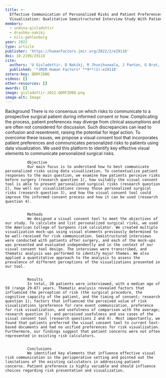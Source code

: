 ```yaml
---
title: >-
  Effective Communication of Personalized Risks and Patient Preferences During Surgical Informed Consent Using Data
  Visualization: Qualitative Semistructured Interview Study With Patients After Surgery
members:
  - undina-gisladottir
  - drashko-nakikj
  - nils-gehlenborg
year: 2022
type: article
publisher: 'https://humanfactors.jmir.org/2022/2/e29118'
doi: 10.2196/29118
cite:
  authors: 'U Gisladottir, D Nakikj, R Jhunjhunwala, J Panton, G Brat, N Gehlenborg'
  published: '*JMIR Human Factors* **9**(2):e29118'
zotero-key: QDRF2DBQ
videos: []
other-resources: []
awards: []
image: gisladottir-2022-QDRF2DBQ.png
image-alt: Image
---
```

Background
              There is no consensus on which risks to communicate to a prospective surgical patient during informed consent or how. Complicating the process, patient preferences may diverge from clinical assumptions and are often not considered for discussion. Such discrepancies can lead to confusion and resentment, raising the potential for legal action. To overcome these issues, we propose a visual consent tool that incorporates patient preferences and communicates personalized risks to patients using data visualization. We used this platform to identify key effective visual elements to communicate personalized surgical risks.
            
            
              Objective
              Our main focus is to understand how to best communicate personalized risks using data visualization. To contextualize patient responses to the main question, we examine how patients perceive risks before surgery (research question 1), how suitably the visual consent tool is able to present personalized surgical risks (research question 2), how well our visualizations convey those personalized surgical risks (research question 3), and how the visual consent tool could improve the informed consent process and how it can be used (research question 4).
            
            
              Methods
              We designed a visual consent tool to meet the objectives of our study. To calculate and list personalized surgical risks, we used the American College of Surgeons risk calculator. We created multiple visualization mock-ups using visual elements previously determined to be well-received for risk communication. Semistructured interviews were conducted with patients after surgery, and each of the mock-ups was presented and evaluated independently and in the context of our visual consent tool design. The interviews were transcribed, and thematic analysis was performed to identify major themes. We also applied a quantitative approach to the analysis to assess the prevalence of different perceptions of the visualizations presented in our tool.
            
            
              Results
              In total, 20 patients were interviewed, with a median age of 59 (range 29-87) years. Thematic analysis revealed factors that influenced the perception of risk (the surgical procedure, the cognitive capacity of the patient, and the timing of consent; research question 1); factors that influenced the perceived value of risk visualizations (preference for rare event communication, preference for risk visualization, and usefulness of comparison with the average; research question 3); and perceived usefulness and use cases of the visual consent tool (research questions 2 and 4). Most importantly, we found that patients preferred the visual consent tool to current text-based documents and had no unified preferences for risk visualization. Furthermore, our findings suggest that patient concerns were not often represented in existing risk calculators.
            
            
              Conclusions
              We identified key elements that influence effective visual risk communication in the perioperative setting and pointed out the limitations of the existing calculators in addressing patient concerns. Patient preference is highly variable and should influence choices regarding risk presentation and visualization.
